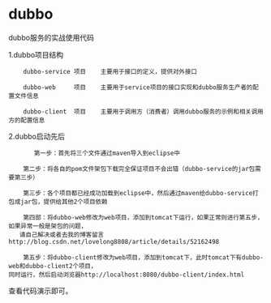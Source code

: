 # dubbo
dubbo服务的实战使用代码

1.dubbo项目结构

       	dubbo-service 项目 	主要用于接口的定义，提供对外接口

       	dubbo-web     项目 	主要用于service项目的接口实现和dubbo服务生产者的配置文件信息
	
       	dubbo-client  项目	主要用于调用方（消费者）调用dubbo服务的示例和相关调用方的配置信息
	
2.dubbo启动先后

           第一步：首先将三个文件通过maven导入到eclipse中

       	第二步：将各自的pom文件架包下载完全保证项目不会出错（dubbo-service的jar包需要第三步）
	
       	第三步：各个项目都已经成功加载到eclipse中，然后通过maven给dubbo-service打包成jar包，提供给其他2个项目依赖
	
       	第四部：将dubbo-web修改为web项目，添加到tomcat下运行，如果正常则进行第五步，如果异常一般是架包的问题，
       请自己解决或者去我的博客留言http://blog.csdn.net/lovelong8808/article/details/52162498
	
       	第五步：将dubbo-client修改为web项目，添加到tomcat下，此时tomcat下有dubbo-web和dubbo-client2个项目，
	同时运行，然后启动浏览器http://localhost:8080/dubbo-client/index.html

查看代码演示即可。
